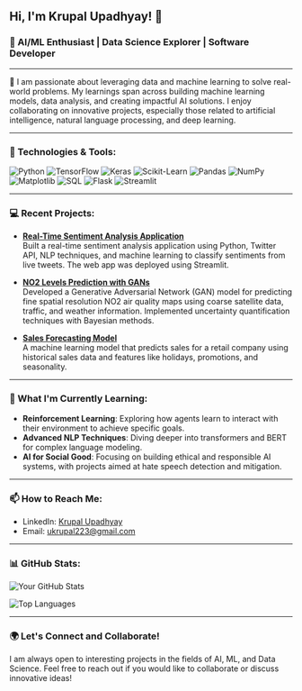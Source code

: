 ## Hi, I'm Krupal Upadhyay! 👋

### 🌟 AI/ML Enthusiast | Data Science Explorer | Software Developer 

---

🚀 I am passionate about leveraging data and machine learning to solve real-world problems. My learnings span across building machine learning models, data analysis, and creating impactful AI solutions. I enjoy collaborating on innovative projects, especially those related to artificial intelligence, natural language processing, and deep learning.

---

### 🔧 Technologies & Tools:
![Python](https://img.shields.io/badge/-Python-blue?style=flat&logo=python)
![TensorFlow](https://img.shields.io/badge/-TensorFlow-orange?style=flat&logo=tensorflow)
![Keras](https://img.shields.io/badge/-Keras-red?style=flat&logo=keras)
![Scikit-Learn](https://img.shields.io/badge/-Scikit_Learn-ff69b4?style=flat&logo=scikit-learn)
![Pandas](https://img.shields.io/badge/-Pandas-yellow?style=flat&logo=pandas)
![NumPy](https://img.shields.io/badge/-NumPy-lightblue?style=flat&logo=numpy)
![Matplotlib](https://img.shields.io/badge/-Matplotlib-brightgreen?style=flat&logo=matplotlib)
![SQL](https://img.shields.io/badge/-SQL-lightgray?style=flat&logo=postgresql)
![Flask](https://img.shields.io/badge/-Flask-black?style=flat&logo=flask)
![Streamlit](https://img.shields.io/badge/-Streamlit-ff4b4b?style=flat&logo=streamlit)

---

### 💻 Recent Projects:

- **[Real-Time Sentiment Analysis Application](https://github.com/yourusername/sentiment-analysis-app)**  
  Built a real-time sentiment analysis application using Python, Twitter API, NLP techniques, and machine learning to classify sentiments from live tweets. The web app was deployed using Streamlit.

- **[NO2 Levels Prediction with GANs](https://github.com/yourusername/NO2-prediction)**  
  Developed a Generative Adversarial Network (GAN) model for predicting fine spatial resolution NO2 air quality maps using coarse satellite data, traffic, and weather information. Implemented uncertainty quantification techniques with Bayesian methods.

- **[Sales Forecasting Model](https://github.com/yourusername/sales-forecasting)**  
  A machine learning model that predicts sales for a retail company using historical sales data and features like holidays, promotions, and seasonality.

---

### 🌱 What I'm Currently Learning:
- **Reinforcement Learning**: Exploring how agents learn to interact with their environment to achieve specific goals.
- **Advanced NLP Techniques**: Diving deeper into transformers and BERT for complex language modeling.
- **AI for Social Good**: Focusing on building ethical and responsible AI systems, with projects aimed at hate speech detection and mitigation.

---

### 📫 How to Reach Me:
- LinkedIn: [Krupal Upadhyay](https://www.linkedin.com/in/krupal-upadhyay-a947b2231/)
- Email: [ukrupal223@gmail.com](ukrupal223@gmail.com)

---

### 📊 GitHub Stats:
![Your GitHub Stats](https://github-readme-stats.vercel.app/api?username=KrupalUpadhyay&show_icons=true&theme=radical&include_all_commits=true&count_private=true)

![Top Languages](https://github-readme-stats.vercel.app/api/top-langs/?username=KrupalUpadhyay&layout=compact&theme=radical)

---

### 🌍 Let's Connect and Collaborate!
I am always open to interesting projects in the fields of AI, ML, and Data Science. Feel free to reach out if you would like to collaborate or discuss innovative ideas!


